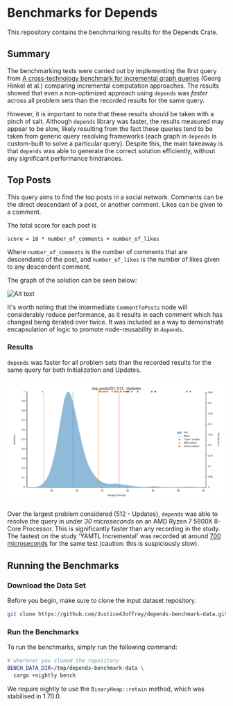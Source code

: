 # Benchmarks for Depends

This repository contains the benchmarking results for the Depends Crate.

## Summary

The benchmarking tests were carried out by implementing the first query from
[A cross-technology benchmark for incremental graph queries](https://link.springer.com/article/10.1007/s10270-021-00927-5)
(Georg Hinkel et al.) comparing incremental computation approaches. The results showed that even a non-optimized
approach using `depends` was _faster_ across all problem sets than the recorded results for the same query.

However, it is important to note that these results should be taken with a pinch of salt. Although `depends` library
was faster, the results measured may appear to be slow, likely resulting from the fact these queries tend to be taken
from generic query resolving frameworks (each graph in `depends` is custom-built to solve a particular query). Despite
this, the main takeaway is that `depends` was able to generate the correct solution efficiently, without any significant
performance hindrances.

## Top Posts

This query aims to find the top posts in a social network. Comments can be the direct descendant of a post, or another
comment. Likes can be given to a comment.

The total score for each post is

```
score = 10 * number_of_comments + number_of_likes
```

Where `number_of_comments` is the number of comments that are descendants of the post, and `number_of_likes` is the
number of likes given to any descendent comment.

The graph of the solution can be seen below:

![Alt text](./assets/top_posts.svg)

It's worth noting that the intermediate `CommentToPosts` node will considerably reduce performance, as it results in
each comment which has changed being iterated over twice. It was included as a way to demonstrate encapsulation of
logic to promote node-reusability in `depends`.

### Results

`depends` was faster for all problem sets than the recorded results for the same query for both Initialization and
Updates.

![Alt text](./assets/top_posts_512_update.svg)

Over the largest problem considered (512 - Updates), `depends` was able to resolve the query in under _30 microseconds_
on
an AMD Ryzen 7 5800X 8-Core Processor. This is significantly faster than any recording in the study. The fastest on the
study 'YAMTL Incremental' was recorded at
around [700 microseconds](https://link.springer.com/article/10.1007/s10270-021-00927-5/figures/12)
for the same test (caution: this is suspiciously slow).

## Running the Benchmarks

### Download the Data Set

Before you begin, make sure to clone the input dataset repository.

```sh
git clone https://github.com/Justice4Joffrey/depends-benchmark-data.git /tmp/depends-benchmark-data
```

### Run the Benchmarks

To run the benchmarks, simply run the following command:

```sh
# wherever you cloned the repository
BENCH_DATA_DIR=/tmp/depends-benchmark-data \
  cargo +nightly bench
```

We require nightly to use the `BinaryHeap::retain` method, which was stabilised in 1.70.0.
